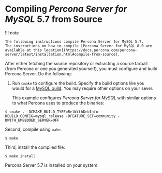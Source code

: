 # Compiling *Percona Server for MySQL* 5.7 from Source

!!! note

    The following instructions compile Percona Server for MySQL 5.7. 
    The instructions on how to compile [Percona Server for MySQL 8.0 are available at this location](https://docs.percona.com/percona-server/latest/installation.html#compile-from-source).

After either fetching the source repository or extracting a source tarball
(from Percona or one you generated yourself), you must
configure and build Percona Server. Do the following:

1. Run `cmake` to configure the build. Specify the
build options like you would for a [MySQL build](https://dev.mysql.com/doc/mysql-sourcebuild-excerpt/5.7/en/installing-source-distribution.html). You may require other 
   options on your sever. 

   This example configures _Percona Server for 
   MySQL_ with similar options to what Percona uses to produce the 
   binaries:

```shell
$ cmake . -DCMAKE_BUILD_TYPE=RelWithDebInfo -DBUILD_CONFIG=mysql_release -DFEATURE_SET=community -DWITH_EMBEDDED_SERVER=OFF
```

Second, compile using `make`:

```shell
$ make
```

Third, install the compiled file:

```shell
$ make install
```
Percona Server 5.7 is installed on your system.
